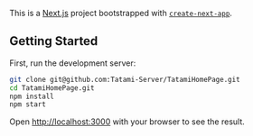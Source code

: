 This is a [Next.js](https://nextjs.org/) project bootstrapped with [`create-next-app`](https://github.com/vercel/next.js/tree/canary/packages/create-next-app).

## Getting Started

First, run the development server:

```bash
git clone git@github.com:Tatami-Server/TatamiHomePage.git
cd TatamiHomePage.git
npm install
npm start
```

Open [http://localhost:3000](http://localhost:3000) with your browser to see the result.
